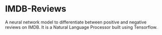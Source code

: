 # IMDB-Reviews
A neural network model to differentiate between positive and negative reviews on IMDB. It is a Natural Language Processor built using Tensorflow.
